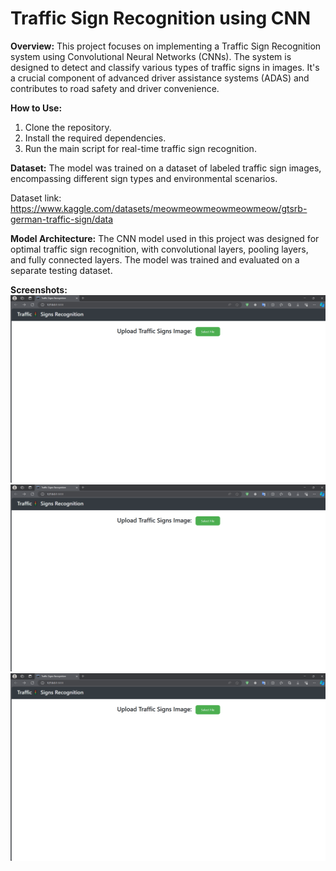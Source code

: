# Traffic Sign Recognition using CNN

**Overview:**
This project focuses on implementing a Traffic Sign Recognition system using Convolutional Neural Networks (CNNs). The system is designed to detect and classify various types of traffic signs in images. It's a crucial component of advanced driver assistance systems (ADAS) and contributes to road safety and driver convenience.


**How to Use:**
1. Clone the repository.
2. Install the required dependencies.
3. Run the main script for real-time traffic sign recognition.


**Dataset:**
The model was trained on a dataset of labeled traffic sign images, encompassing different sign types and environmental scenarios.

Dataset link: https://www.kaggle.com/datasets/meowmeowmeowmeowmeow/gtsrb-german-traffic-sign/data

**Model Architecture:**
The CNN model used in this project was designed for optimal traffic sign recognition, with convolutional layers, pooling layers, and fully connected layers. The model was trained and evaluated on a separate testing dataset.


**Screenshots:**
![select file](https://github.com/sahil5131/trafficSignApp/blob/master/SS1.png)
![file selected](https://github.com/sahil5131/trafficSignApp/blob/master/SS1.png)
![text shown on predicted image](https://github.com/sahil5131/trafficSignApp/blob/master/SS1.png)



